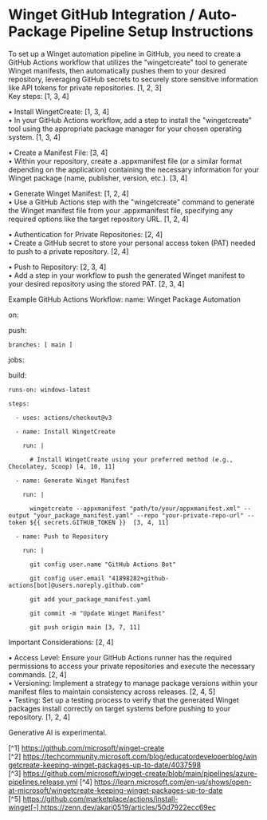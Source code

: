 # Winget GitHub Integration / Auto-Package Pipeline Setup Instructions

To set up a Winget automation pipeline in GitHub, you need to create a GitHub Actions workflow that utilizes the "wingetcreate" tool to generate Winget manifests, then automatically pushes them to your desired repository, leveraging GitHub secrets to securely store sensitive information like API tokens for private repositories. [1, 2, 3]  
Key steps: [1, 3, 4]  

• Install WingetCreate: [1, 3, 4]  
	• In your GitHub Actions workflow, add a step to install the "wingetcreate" tool using the appropriate package manager for your chosen operating system. [1, 3, 4]  

• Create a Manifest File: [3, 4]  
	• Within your repository, create a .appxmanifest file (or a similar format depending on the application) containing the necessary information for your Winget package (name, publisher, version, etc.). [3, 4]  

• Generate Winget Manifest: [1, 2, 4]  
	• Use a GitHub Actions step with the "wingetcreate" command to generate the Winget manifest file from your .appxmanifest file, specifying any required options like the target repository URL. [1, 2, 4]  

• Authentication for Private Repositories: [2, 4]  
	• Create a GitHub secret to store your personal access token (PAT) needed to push to a private repository. [2, 4]  

• Push to Repository: [2, 3, 4]  
	• Add a step in your workflow to push the generated Winget manifest to your desired repository using the stored PAT. [2, 3, 4]  

Example GitHub Actions Workflow: 
name: Winget Package Automation

on:

  push: 

    branches: [ main ]

jobs:

  build:

    runs-on: windows-latest

    steps:

      - uses: actions/checkout@v3

      - name: Install WingetCreate

        run: | 

          # Install WingetCreate using your preferred method (e.g., Chocolatey, Scoop) [4, 10, 11]

      - name: Generate Winget Manifest

        run: | 

          wingetcreate --appxmanifest "path/to/your/appxmanifest.xml" --output "your_package_manifest.yaml" --repo "your-private-repo-url" --token ${{ secrets.GITHUB_TOKEN }}  [3, 4, 11]

      - name: Push to Repository

        run: | 

          git config user.name "GitHub Actions Bot"

          git config user.email "41898282+github-actions[bot]@users.noreply.github.com"

          git add your_package_manifest.yaml

          git commit -m "Update Winget Manifest"

          git push origin main [3, 7, 11] 

Important Considerations: [2, 4]  

• Access Level: Ensure your GitHub Actions runner has the required permissions to access your private repositories and execute the necessary commands. [2, 4]  
• Versioning: Implement a strategy to manage package versions within your manifest files to maintain consistency across releases. [2, 4, 5]  
• Testing: Set up a testing process to verify that the generated Winget packages install correctly on target systems before pushing to your repository. [1, 2, 4]  

Generative AI is experimental.

[^1] https://github.com/microsoft/winget-create
[^2] https://techcommunity.microsoft.com/blog/educatordeveloperblog/wingetcreate-keeping-winget-packages-up-to-date/4037598
[^3] https://github.com/microsoft/winget-create/blob/main/pipelines/azure-pipelines.release.yml
[^4] https://learn.microsoft.com/en-us/shows/open-at-microsoft/wingetcreate-keeping-winget-packages-up-to-date
[^5] https://github.com/marketplace/actions/install-winget[-] https://zenn.dev/akari0519/articles/50d7922ecc69ec
